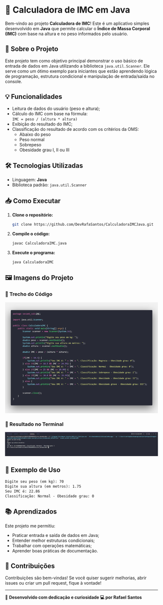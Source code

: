 # 🧮 Calculadora de IMC em Java

Bem-vindo ao projeto **Calculadora de IMC**! Este é um aplicativo simples desenvolvido em **Java** que permite calcular o **Índice de Massa Corporal (IMC)** com base na altura e no peso informados pelo usuário.

## 🚀 Sobre o Projeto

Este projeto tem como objetivo principal demonstrar o uso básico de entrada de dados em Java utilizando a biblioteca `java.util.Scanner`. Ele serve como um ótimo exemplo para iniciantes que estão aprendendo lógica de programação, estrutura condicional e manipulação de entrada/saída no console.

## 💡 Funcionalidades

- Leitura de dados do usuário (peso e altura);
- Cálculo do IMC com base na fórmula:  
  `IMC = peso / (altura * altura)`
- Exibição do resultado do IMC;
- Classificação do resultado de acordo com os critérios da OMS:
  - Abaixo do peso
  - Peso normal
  - Sobrepeso
  - Obesidade grau I, II ou III

## 🛠️ Tecnologias Utilizadas

- Linguagem: **Java**
- Biblioteca padrão: `java.util.Scanner`

## 📥 Como Executar

1. **Clone o repositório:**
   ```bash
   git clone https://github.com/DevRafaSantos/CalculadoraIMCJava.git
   ```
2. **Compile o código:**
   ```bash
   javac CalculadoraIMC.java
   ```
3. **Execute o programa:**
   ```bash
   java CalculadoraIMC
   ```
## 🖼️ Imagens do Projeto

### 📌 Trecho do Código
![Trecho do Código](assets/code.png)

### 📌 Resultado no Terminal
![Resultado no Terminal](assets/resultado_terminal.JPG)

## 📸 Exemplo de Uso

```plaintext
Digite seu peso (em kg): 70
Digite sua altura (em metros): 1.75
Seu IMC é: 22.86
Classificação: Normal - Obesidade grau: 0
```

## 📚 Aprendizados

Este projeto me permitiu:

- Praticar entrada e saída de dados em Java;
- Entender melhor estruturas condicionais;
- Trabalhar com operações matemáticas;
- Aprender boas práticas de documentação.

## 🤝 Contribuições

Contribuições são bem-vindas! Se você quiser sugerir melhorias, abrir issues ou criar um pull request, fique à vontade!

---

📌 **Desenvolvido com dedicação e curiosidade 💻 por Rafael Santos**

